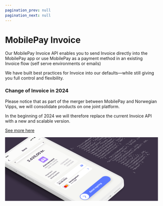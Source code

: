```yaml
---
pagination_prev: null
pagination_next: null
---
```


# MobilePay Invoice

Our MobilePay Invoice API enables you to send Invoice directly into the MobilePay app or use MobilePay as a payment method in an existing Invoice flow (self serve environments or emails)

We have built best practices for Invoice into our defaults—while still giving you full control and flexibility.

### Change of Invoice in 2024
Please notice that as part of the merger between MobilePay and Norwegian Vipps, we will consolidate products on one joint platform. 

In the beginning of 2024 we will therefore replace the current Invoice API with a new and scalable version. 

[See more here](https://mobilepaygroup.com/products/new-platform)

![invoice hero](/img/Hero_invoice.png)
